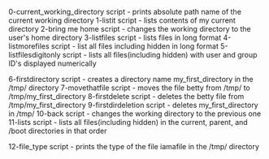 0-current_working_directory script - prints absolute path name of the current working directory
1-listit script - lists contents of my current directory
2-bring me home script - changes the working directory to the user's home directory
3-listfiles script - lists files in long format
4-listmorefiles script - list all files including hidden in long format
5-listfilesdigitonly script - lists all files(including hidden) with user and group ID's displayed numerically

6-firstdirectory script - creates a directory name my_first_directory in the /tmp/ directory
7-movethatfile script - moves the file betty from /tmp/ to /tmp/my_first_directory
8-firstdelete script - deletes the betty file from /tmp/my_first_directory
9-firstdirdeletion script - deletes my_first_directory in /tmp/
10-back script - changes the working directory to the previous one
11-lists script - lists all files(including hidden) in the current, parent, and /boot directories in that order

12-file_type script - prints the type of the file iamafile in the /tmp/ directory
